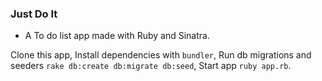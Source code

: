### Just Do It

- A To do list app made with Ruby and Sinatra.

Clone this app,
Install dependencies with ```bundler```,
Run db migrations and seeders ```rake db:create db:migrate db:seed```,
Start app ```ruby app.rb```.